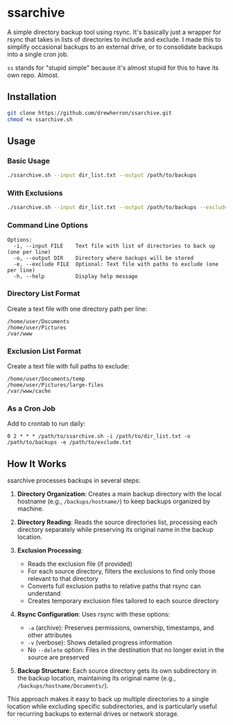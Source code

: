 # ssarchive

A simple directory backup tool using rsync. It's basically just a wrapper for rsync that takes in lists of directories to include and exclude. I made this to simplify occasional backups to an external drive, or to consolidate backups into a single cron job.

`ss` stands for "stupid simple" because it's almost stupid for this to have its own repo. Almost.

## Installation

```bash
git clone https://github.com/drewherron/ssarchive.git
chmod +x ssarchive.sh
```

## Usage

### Basic Usage

```bash
./ssarchive.sh --input dir_list.txt --output /path/to/backups
```

### With Exclusions

```bash
./ssarchive.sh --input dir_list.txt --output /path/to/backups --exclude exclude.txt
```

### Command Line Options

```
Options:
  -i, --input FILE    Text file with list of directories to back up (one per line)
  -o, --output DIR    Directory where backups will be stored
  -e, --exclude FILE  Optional: Text file with paths to exclude (one per line)
  -h, --help          Display help message
```

### Directory List Format

Create a text file with one directory path per line:

```
/home/user/Documents
/home/user/Pictures
/var/www
```

### Exclusion List Format

Create a text file with full paths to exclude:

```
/home/user/Documents/temp
/home/user/Pictures/large-files
/var/www/cache
```

### As a Cron Job

Add to crontab to run daily:

```
0 2 * * * /path/to/ssarchive.sh -i /path/to/dir_list.txt -o /path/to/backups -e /path/to/exclude.txt
```

## How It Works

ssarchive processes backups in several steps:

1. **Directory Organization**: Creates a main backup directory with the local hostname (e.g., `/backups/hostname/`) to keep backups organized by machine.

2. **Directory Reading**: Reads the source directories list, processing each directory separately while preserving its original name in the backup location.

3. **Exclusion Processing**: 
   - Reads the exclusion file (if provided)
   - For each source directory, filters the exclusions to find only those relevant to that directory
   - Converts full exclusion paths to relative paths that rsync can understand
   - Creates temporary exclusion files tailored to each source directory

4. **Rsync Configuration**: Uses rsync with these options:
   - `-a` (archive): Preserves permissions, ownership, timestamps, and other attributes
   - `-v` (verbose): Shows detailed progress information
   - No `--delete` option: Files in the destination that no longer exist in the source are preserved
   
5. **Backup Structure**: Each source directory gets its own subdirectory in the backup location, maintaining its original name (e.g., `/backups/hostname/Documents/`).

This approach makes it easy to back up multiple directories to a single location while excluding specific subdirectories, and is particularly useful for recurring backups to external drives or network storage.
